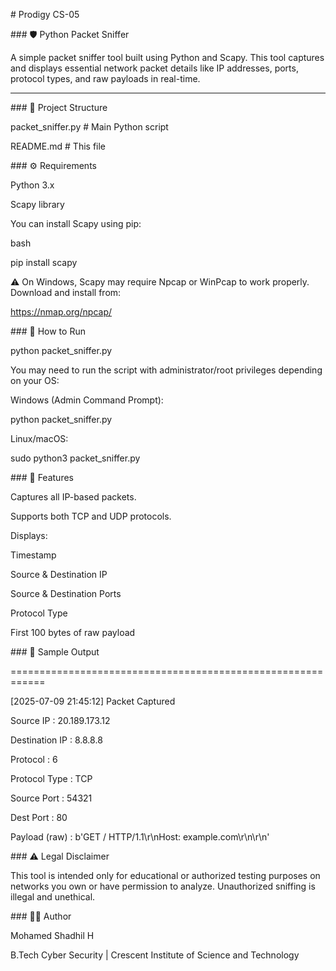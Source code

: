 \# Prodigy CS-05

\### 🛡️ Python Packet Sniffer

A simple packet sniffer tool built using Python and Scapy. This tool captures and displays essential network packet details like IP addresses, ports, protocol types, and raw payloads in real-time.



---



\### 📂 Project Structure

packet\_sniffer.py     # Main Python script

README.md             # This file



\### ⚙️ Requirements

Python 3.x



Scapy library



You can install Scapy using pip:



bash



pip install scapy

⚠️ On Windows, Scapy may require Npcap or WinPcap to work properly. Download and install from:



https://nmap.org/npcap/



\### 🚀 How to Run

python packet\_sniffer.py

You may need to run the script with administrator/root privileges depending on your OS:



Windows (Admin Command Prompt):



python packet\_sniffer.py

Linux/macOS:



sudo python3 packet\_sniffer.py



\### 📡 Features

Captures all IP-based packets.



Supports both TCP and UDP protocols.



Displays:



Timestamp



Source \& Destination IP



Source \& Destination Ports



Protocol Type



First 100 bytes of raw payload



\### 🧪 Sample Output

============================================================

\[2025-07-09 21:45:12] Packet Captured

Source IP      : 20.189.173.12

Destination IP : 8.8.8.8

Protocol       : 6

Protocol Type  : TCP

Source Port    : 54321

Dest Port      : 80

Payload (raw)  : b'GET / HTTP/1.1\\r\\nHost: example.com\\r\\n\\r\\n'





\### ⚠️ Legal Disclaimer

This tool is intended only for educational or authorized testing purposes on networks you own or have permission to analyze. Unauthorized sniffing is illegal and unethical.



\### 👨‍💻 Author

Mohamed Shadhil H

B.Tech Cyber Security | Crescent Institute of Science and Technology




